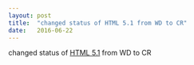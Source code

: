 ```yaml
---
layout: post
title:  "changed status of HTML 5.1 from WD to CR"
date:   2016-06-22
---
```


changed status of <a href="http://www.w3.org/TR/html51">HTML 5.1</a> from WD to CR